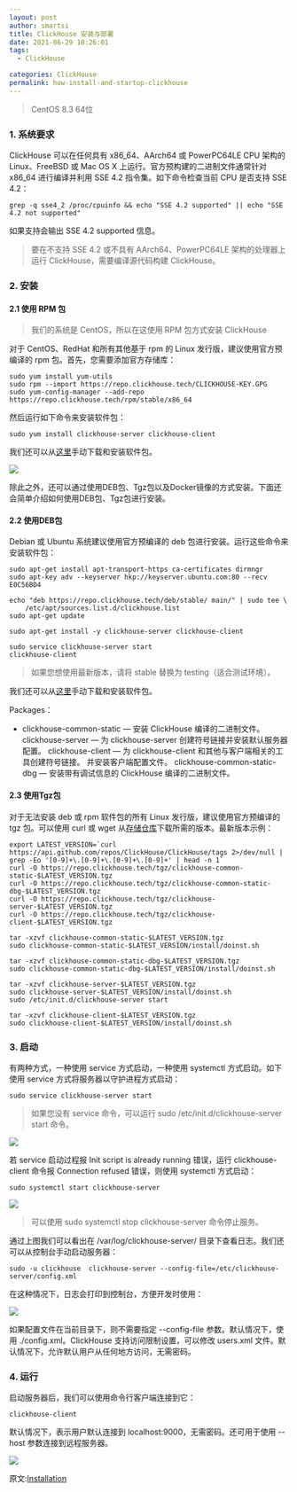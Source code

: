 ```yaml
---
layout: post
author: smartsi
title: ClickHouse 安装与部署
date: 2021-06-29 10:26:01
tags:
  - ClickHouse

categories: ClickHouse
permalink: how-install-and-startup-clickhouse
---
```


> CentOS  8.3 64位


### 1. 系统要求

ClickHouse 可以在任何具有 x86_64、AArch64 或 PowerPC64LE CPU 架构的 Linux、FreeBSD 或 Mac OS X 上运行。官方预构建的二进制文件通常针对 x86_64 进行编译并利用 SSE 4.2 指令集。如下命令检查当前 CPU 是否支持 SSE 4.2：
```
grep -q sse4_2 /proc/cpuinfo && echo "SSE 4.2 supported" || echo "SSE 4.2 not supported"
```
如果支持会输出 SSE 4.2 supported 信息。

> 要在不支持 SSE 4.2 或不具有 AArch64、PowerPC64LE 架构的处理器上运行 ClickHouse，需要编译源代码构建 ClickHouse。

### 2. 安装

#### 2.1 使用 RPM 包

> 我们的系统是 CentOS，所以在这使用 RPM 包方式安装 ClickHouse

对于 CentOS、RedHat 和所有其他基于 rpm 的 Linux 发行版，建议使用官方预编译的 rpm 包。首先，您需要添加官方存储库：
```
sudo yum install yum-utils
sudo rpm --import https://repo.clickhouse.tech/CLICKHOUSE-KEY.GPG
sudo yum-config-manager --add-repo https://repo.clickhouse.tech/rpm/stable/x86_64
```
然后运行如下命令来安装软件包：
```
sudo yum install clickhouse-server clickhouse-client
```
我们还可以从[这里](https://repo.yandex.ru/clickhouse/rpm/stable/x86_64/)手动下载和安装软件包。

![](1)

除此之外，还可以通过使用DEB包、Tgz包以及Docker镜像的方式安装。下面还会简单介绍如何使用DEB包、Tgz包进行安装。

#### 2.2 使用DEB包

Debian 或 Ubuntu 系统建议使用官方预编译的 deb 包进行安装。运行这些命令来安装软件包：
```
sudo apt-get install apt-transport-https ca-certificates dirmngr
sudo apt-key adv --keyserver hkp://keyserver.ubuntu.com:80 --recv E0C56BD4

echo "deb https://repo.clickhouse.tech/deb/stable/ main/" | sudo tee \
    /etc/apt/sources.list.d/clickhouse.list
sudo apt-get update

sudo apt-get install -y clickhouse-server clickhouse-client

sudo service clickhouse-server start
clickhouse-client
```
> 如果您想使用最新版本，请将 stable 替换为 testing（适合测试环境）。

我们还可以从[这里](https://repo.clickhouse.tech/deb/stable/main/)手动下载和安装软件包。

Packages：
- clickhouse-common-static — 安装 ClickHouse 编译的二进制文件。
clickhouse-server — 为 clickhouse-server 创建符号链接并安装默认服务器配置。
clickhouse-client — 为 clickhouse-client 和其他与客户端相关的工具创建符号链接。 并安装客户端配置文件。
clickhouse-common-static-dbg — 安装带有调试信息的 ClickHouse 编译的二进制文件。

#### 2.3 使用Tgz包

对于无法安装 deb 或 rpm 软件包的所有 Linux 发行版，建议使用官方预编译的 tgz 包。可以使用 curl 或 wget 从[存储仓库](https://repo.clickhouse.tech/tgz/)下载所需的版本。最新版本示例：
```
export LATEST_VERSION=`curl https://api.github.com/repos/ClickHouse/ClickHouse/tags 2>/dev/null | grep -Eo '[0-9]+\.[0-9]+\.[0-9]+\.[0-9]+' | head -n 1`
curl -O https://repo.clickhouse.tech/tgz/clickhouse-common-static-$LATEST_VERSION.tgz
curl -O https://repo.clickhouse.tech/tgz/clickhouse-common-static-dbg-$LATEST_VERSION.tgz
curl -O https://repo.clickhouse.tech/tgz/clickhouse-server-$LATEST_VERSION.tgz
curl -O https://repo.clickhouse.tech/tgz/clickhouse-client-$LATEST_VERSION.tgz

tar -xzvf clickhouse-common-static-$LATEST_VERSION.tgz
sudo clickhouse-common-static-$LATEST_VERSION/install/doinst.sh

tar -xzvf clickhouse-common-static-dbg-$LATEST_VERSION.tgz
sudo clickhouse-common-static-dbg-$LATEST_VERSION/install/doinst.sh

tar -xzvf clickhouse-server-$LATEST_VERSION.tgz
sudo clickhouse-server-$LATEST_VERSION/install/doinst.sh
sudo /etc/init.d/clickhouse-server start

tar -xzvf clickhouse-client-$LATEST_VERSION.tgz
sudo clickhouse-client-$LATEST_VERSION/install/doinst.sh
```

### 3. 启动

有两种方式，一种使用 service 方式启动，一种使用 systemctl 方式启动。如下使用 service 方式将服务器以守护进程方式启动：
```
sudo service clickhouse-server start
```
> 如果您没有 service 命令，可以运行 sudo /etc/init.d/clickhouse-server start 命令。

![](2)

若 service 启动过程报 Init script is already running 错误，运行 clickhouse-client 命令报 Connection refused 错误，则使用 systemctl 方式启动：
```
sudo systemctl start clickhouse-server
```
![](3)

> 可以使用 sudo systemctl stop clickhouse-server 命令停止服务。

通过上图我们可以看出在 /var/log/clickhouse-server/ 目录下查看日志。我们还可以从控制台手动启动服务器：
```
sudo -u clickhouse  clickhouse-server --config-file=/etc/clickhouse-server/config.xml
```
在这种情况下，日志会打印到控制台，方便开发时使用：

![](4)

如果配置文件在当前目录下，则不需要指定 --config-file 参数。默认情况下，使用 ./config.xml。ClickHouse 支持访问限制设置，可以修改 users.xml 文件。默认情况下，允许默认用户从任何地方访问，无需密码。

### 4. 运行

启动服务器后，我们可以使用命令行客户端连接到它：
```
clickhouse-client
```
默认情况下，表示用户默认连接到 localhost:9000，无需密码。还可用于使用 --host 参数连接到远程服务器。

![](5)


原文:[Installation](https://clickhouse.tech/docs/en/getting-started/install/)
